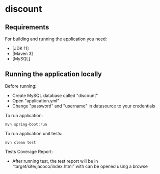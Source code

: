 # discount

## Requirements

For building and running the application you need:
- [JDK 11]
- [Maven 3]
- [MySQL]

## Running the application locally
Before running:

* Create MySQL database called "discount"
* Open "application.yml"
* Change "password" and "username" in datasource to your credentials

To run application:

```shell
mvn spring-boot:run
```
To run application unit tests:

```shell
mvn clean test
```

Tests Coverage Report:
* After running test, the test report will be in “target/site/jacoco/index.html” with can be opened using a browse
